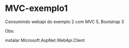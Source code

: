 # MVC-exemplo1

Consumindo webapi do exemplo 2 com MVC 5, Bootstrap 3

Obs: 

instalar
Microsoft.AspNet.WebApi.Client
